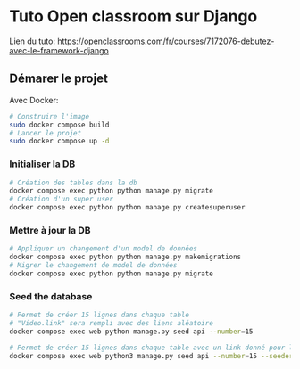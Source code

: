# Tuto Open classroom sur Django

Lien du tuto: https://openclassrooms.com/fr/courses/7172076-debutez-avec-le-framework-django

## Démarer le projet

Avec Docker:

```bash
# Construire l'image
sudo docker compose build
# Lancer le projet
sudo docker compose up -d
```

### Initialiser la DB

```bash
# Création des tables dans la db
docker compose exec python python manage.py migrate
# Création d'un super user
docker compose exec python python manage.py createsuperuser
```

### Mettre à jour la DB 

```bash
# Appliquer un changement d'un model de données
docker compose exec python python manage.py makemigrations
# Migrer le changement de model de données
docker compose exec python python manage.py migrate
```

### Seed the database

```bash
# Permet de créer 15 lignes dans chaque table
# "Video.link" sera rempli avec des liens aléatoire  
docker compose exec web python manage.py seed api --number=15

# Permet de créer 15 lignes dans chaque table avec un link donné pour le model vidéo 
docker compose exec web python3 manage.py seed api --number=15 --seeder "Video.link" "https://www.youtube.com/watch?v=P1UqJBNQ1EI"

```
<!-- marche pas car on a pas encore implémenté le code qui va avec -->
<!-- docker compose exec web python3 internetplanner/api/seed.py -->
